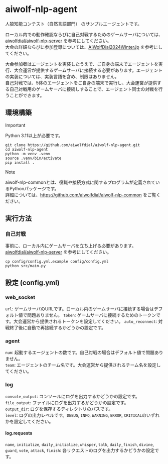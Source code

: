 # aiwolf-nlp-agent

人狼知能コンテスト（自然言語部門） のサンプルエージェントです。

ローカル内での動作確認ならびに自己対戦するためのゲームサーバについては、[aiwolfdial/aiwolf-nlp-server](https://github.com/aiwolfdial/aiwolf-nlp-server) を参考にしてください。  
大会の詳細ならびに参加登録については、[AIWolfDial2024WinterJp](https://sites.google.com/view/aiwolfdial2024winterjp/) を参考にしてください。

大会参加者はエージェントを実装したうえで、ご自身の端末でエージェントを実行、大会運営が提供するゲームサーバに接続する必要があります。エージェントの実装については、実装言語を含め、制限はありません。  
自己対戦では、5体のエージェントをご自身の端末で実行し、大会運営が提供する自己対戦用のゲームサーバに接続しすることで、エージェント同士の対戦を行うことができます。

## 環境構築

> [!IMPORTANT]
> Python 3.11以上が必要です。

```
git clone https://github.com/aiwolfdial/aiwolf-nlp-agent.git
cd aiwolf-nlp-agent
python -m venv .venv
source .venv/bin/activate
pip install .
```

> [!NOTE]
> aiwolf-nlp-commonとは、役職や接続方式に関するプログラムが定義されているPythonパッケージです。  
> 詳細については、https://github.com/aiwolfdial/aiwolf-nlp-common をご覧ください。

## 実行方法

### 自己対戦

事前に、ローカル内にゲームサーバを立ち上げる必要があります。  
[aiwolfdial/aiwolf-nlp-server](https://github.com/aiwolfdial/aiwolf-nlp-server) を参考にしてください。

```
cp config/config.yml.example config/config.yml
python src/main.py
```

## 設定 (config.yml)

### web_socket

`url`: ゲームサーバのURLです。ローカル内のゲームサーバに接続する場合はデフォルト値で問題ありません。
`token`: ゲームサーバに接続するためのトークンです。大会運営から提供されるトークンを設定してください。
`auto_reconnect`: 対戦終了後に自動で再接続するかどうかの設定です。

### agent

`num`: 起動するエージェントの数です。自己対戦の場合はデフォルト値で問題ありません。  
`team`: エージェントのチーム名です。大会運営から提供されるチーム名を設定してください。

### log

`console_output`: コンソールにログを出力するかどうかの設定です。  
`file_output`: ファイルにログを出力するかどうかの設定です。  
`output_dir`: ログを保存するディレクトリのパスです。  
`level`: ログの出力レベルです。`DEBUG`, `INFO`, `WARNING`, `ERROR`, `CRITICAL`のいずれかを設定してください。

#### log.requests

`name`, `initialize`, `daily_initialize`, `whisper`, `talk`, `daily_finish`, `divine`, `guard`, `vote`, `attack`, `finish`: 各リクエストのログを出力するかどうかの設定です。
